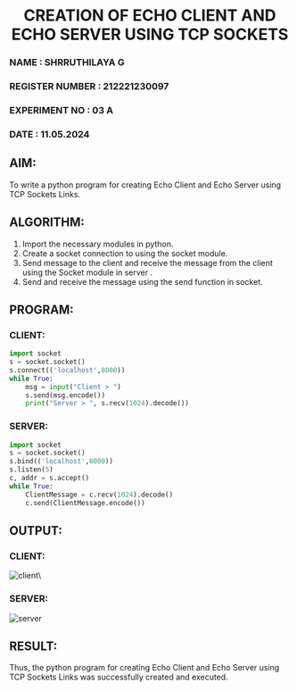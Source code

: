<H1 ALIGN=CENTER> CREATION OF ECHO CLIENT AND ECHO SERVER USING TCP SOCKETS </H1>
<H3> NAME : SHRRUTHILAYA G </H3>
<H3> REGISTER NUMBER : 212221230097 </H3>
<H3>EXPERIMENT NO : 03 A </H3>
<H3>DATE  : 11.05.2024 </H3>

## AIM:
To write a python program for creating Echo Client and Echo Server using TCP Sockets Links.

## ALGORITHM:
1. Import the necessary modules in python.
2. Create a socket connection to using the socket module.
3. Send message to the client and receive the message from the client using the Socket module in server .
4. Send and receive the message using the send function in socket.

## PROGRAM:
### CLIENT:
```PYTHON
import socket
s = socket.socket()
s.connect(('localhost',8000))
while True:
    msg = input("Client > ")
    s.send(msg.encode())
    print("Server > ", s.recv(1024).decode())
```
### SERVER:
```PYTHON
import socket
s = socket.socket()
s.bind(('localhost',8000))
s.listen(5)
c, addr = s.accept()
while True:
    ClientMessage = c.recv(1024).decode()
    c.send(ClientMessage.encode())
```
## OUTPUT:
### CLIENT:
![client](https://github.com/Shrruthilaya-Gangadaran/3a.Sockets_Creation_for_Echo_Client_and_Echo_Server/assets/93427705/046339bc-76bb-4d00-929d-436c774e4187)\

### SERVER:
![server](https://github.com/Shrruthilaya-Gangadaran/3a.Sockets_Creation_for_Echo_Client_and_Echo_Server/assets/93427705/ab1123ca-706b-43d3-aa09-148e83d5f340)

## RESULT:
Thus, the python program for creating Echo Client and Echo Server using TCP Sockets Links was successfully created and executed.



